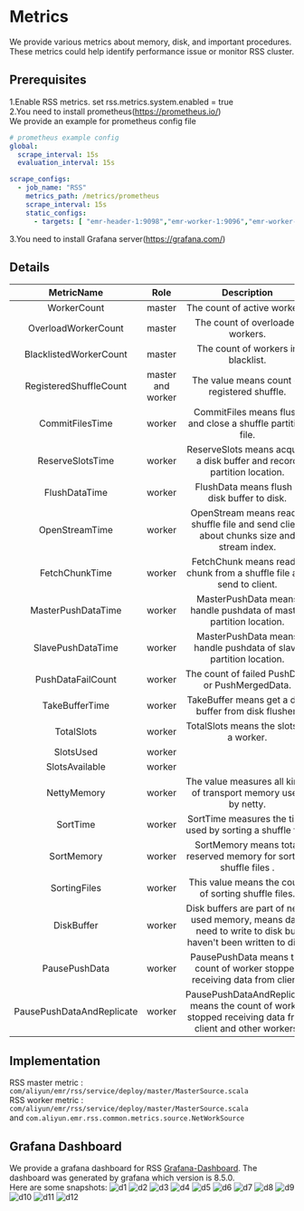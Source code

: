# Metrics

We provide various metrics about memory, disk, and important procedures. These metrics could help identify performance
issue or monitor RSS cluster.

## Prerequisites

1.Enable RSS metrics.
set rss.metrics.system.enabled = true  
2.You need to install prometheus(https://prometheus.io/)  
We provide an example for prometheus config file

```yaml
# prometheus example config
global:
  scrape_interval: 15s
  evaluation_interval: 15s

scrape_configs:
  - job_name: "RSS"
    metrics_path: /metrics/prometheus
    scrape_interval: 15s
    static_configs:
      - targets: [ "emr-header-1:9098","emr-worker-1:9096","emr-worker-2:9096","emr-worker-3:9096","emr-worker-4:9096" ]
```

3.You need to install Grafana server(https://grafana.com/)

## Details

| MetricName | Role | Description |
| :---: | :---: | :--: |
| WorkerCount      |   master    |  The count of active workers.     |
| OverloadWorkerCount      |  master     | The count of overloaded workers.       |
| BlacklistedWorkerCount      | master      | The count of workers in blacklist.       |
| RegisteredShuffleCount      | master and worker      | The value means count of registered shuffle. |
| CommitFilesTime      | worker      | CommitFiles means flush and close a shuffle partition file.      |
| ReserveSlotsTime      | worker      | ReserveSlots means acquire a disk buffer and record partition location.      |
| FlushDataTime      | worker      | FlushData means flush a disk buffer to disk.      |
| OpenStreamTime      | worker      | OpenStream means read a shuffle file and send client about chunks size and stream index.      |
| FetchChunkTime      | worker      | FetchChunk means read a chunk from a shuffle file and send to client.      |
| MasterPushDataTime      | worker      | MasterPushData means handle pushdata of master partition location.      |
| SlavePushDataTime      | worker      | MasterPushData means handle pushdata of slave partition location.      |
| PushDataFailCount      | worker      | The count of failed PushData or PushMergedData.      |
| TakeBufferTime      | worker      | TakeBuffer means get a disk buffer from disk flusher.      |
| TotalSlots      | worker      | TotalSlots means the slots of a worker.      |
| SlotsUsed      | worker      |       |
| SlotsAvailable      | worker      |       |
| NettyMemory      | worker      | The value measures all kinds of transport memory used by netty.      |
| SortTime      | worker      | SortTime measures the time used by sorting a shuffle file.      |
| SortMemory      | worker      | SortMemory means total reserved memory for sorting shuffle files .      |
| SortingFiles      | worker      | This value means the count of sorting shuffle files.      |
| DiskBuffer      | worker      | Disk buffers are part of netty used memory, means data need to write to disk but haven't been written to disk.      |
| PausePushData      | worker      | PausePushData means the count of worker stopped receiving data from client.      |
| PausePushDataAndReplicate      | worker      | PausePushDataAndReplicate means the count of worker stopped receiving data from client and other workers.      |

## Implementation

RSS master metric : `com/aliyun/emr/rss/service/deploy/master/MasterSource.scala`  
RSS worker metric : `com/aliyun/emr/rss/service/deploy/master/MasterSource.scala`  
and `com.aliyun.emr.rss.common.metrics.source.NetWorkSource`  

## Grafana Dashboard

We provide a grafana dashboard for RSS [Grafana-Dashboard](assets/grafana/rss-dashboard.json). The dashboard was generated by grafana which version is 8.5.0.    
Here are some snapshots:
![d1](assets/img/dashboard1.png)
![d2](assets/img/dashboard2.png)
![d3](assets/img/dashboard3.png)
![d4](assets/img/dashboard4.png)
![d5](assets/img/dashboard5.png)
![d6](assets/img/dashboard6.png)
![d7](assets/img/dashboard7.png)
![d8](assets/img/dashboard8.png)
![d9](assets/img/dashboard9.png)
![d10](assets/img/dashboard10.png)
![d11](assets/img/dashboard11.png)
![d12](assets/img/dashboard12.png)
